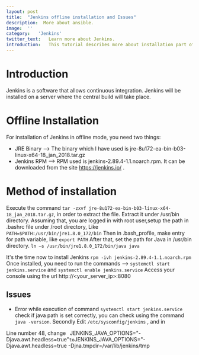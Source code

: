 ```yaml
---
layout:	post
title:	"Jenkins offline installation and Issues"
description:  More about ansible.
image:	''
category:	'Jenkins'
twitter_text:	Learn more about Jenkins.
introduction:	This tutorial describes more about installation part of Jenkins in offline mode on CENTOS. Issues while installation will also be discussed .
---
```


# Introduction
Jenkins is a software that allows continuous integration. Jenkins will be installed on a server where the central build will take place.
# Offline Installation
For installation of Jenkins in offline mode, you need two things:
* JRE Binary --> The binary which I have used is jre-8u172-ea-bin-b03-linux-x64-18_jan_2018.tar.gz
* Jenkins RPM --> RPM used is jenkins-2.89.4-1.1.noarch.rpm. It can be downloaded from the site https://jenkins.io/ .
# Method of installation
Execute the command  `tar -zxvf jre-8u172-ea-bin-b03-linux-x64-18_jan_2018.tar.gz`, in order to extract the file. Extract it under /usr/bin directory.
Assuming that, you are logged in with root user,setup the path in .bashrc file under /root directory,</n>
Like `PATH=$PATH:/usr/bin/jre1.8.0_172/bin`
Then in .bash_profile, make entry for path variable, like `export PATH`
After that, set the path for Java in /usr/bin directory.
`ln –s /usr/bin/jre1.8.0_172/bin/java java`

It's the time now to install Jenkins
`rpm -ivh jenkins-2.89.4-1.1.noarch.rpm`
Once installed, you need to run the commands -->
`systemctl start jenkins.service` and
`systemctl enable jenkins.service`
Access your console using the url http://<your_server_ip>:8080

## Issues

* Error while execution of command `systemctl start jenkins.service`
  check if java path is set correctly, you can check using the command `java -version`.
  Secondly Edit `/etc/sysconfig/jenkins` ,  and in

Line number 48, change
`
`JENKINS_JAVA_OPTIONS="-Djava.awt.headless=true"`
  to
`JENKINS_JAVA_OPTIONS="-Djava.awt.headless=true -Djna.tmpdir=/var/lib/jenkins/tmp`
`

